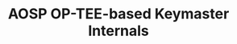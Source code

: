 ---
categories:
- bkk19
description: '> Keymaster is the main crypto provider in AOSP: provides keys generation
  functionality (and further enforcing the lifetime of keys), keys attestation, digital
  signing/verification, symmetric crypto primitives etc.<br><br>During YVR18 an initial
  overview of AOSP Keymaster implementation on top of OP-TEE and ARM Trustzone was
  presented. This time we will dive into the details of Keymaster TA (with the focus
  on Secure World part) implementation, take a look at its internals and architectural
  decisions, current restrictions/challenges and what changed since YVR18.'
future_image:
  featured: 'true'
  path: /assets/images/featured-images/bkk19/BKK19-510.png
session_attendee_num: '0'
session_id: BKK19-510
session_room: 'Keynote Room (World Ballroom BC) '
session_slot:
  end_time: '2019-04-05 11:25:00'
  start_time: '2019-04-05 11:00:00'
session_speakers:
- speaker_bio: '> Assignee, Security Working Group'
  speaker_company: ''
  speaker_image: /assets/images/speakers/bkk19/igor-opaniuk.jpg
  speaker_location: ''
  speaker_name: Igor Opaniuk
  speaker_position: Software Engineer
  speaker_username: igor.opaniuk
- speaker_bio: '> '
  speaker_company: Linaro
  speaker_image: /assets/images/speakers/placeholder.png
  speaker_location: ''
  speaker_name: Victor Chong
  speaker_position: Software Engineer
  speaker_username: victor.chong
session_track: Security
tag: session
tags:
- Android
title: AOSP OP-TEE-based Keymaster Internals
---
